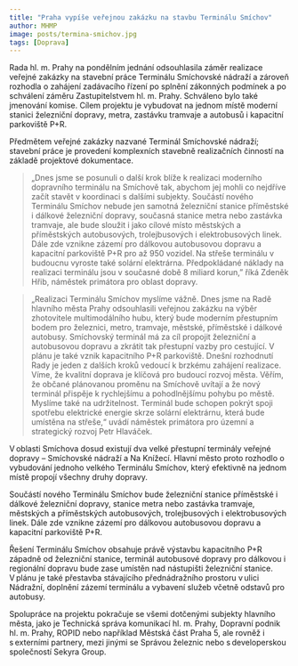 ```yaml
---
title: "Praha vypíše veřejnou zakázku na stavbu Terminálu Smíchov"
author: MHMP
image: posts/termina-smichov.jpg
tags: [Doprava]
---
```


Rada hl. m. Prahy na pondělním jednání odsouhlasila záměr realizace veřejné zakázky na stavební práce Terminálu Smíchovské nádraží a zároveň rozhodla o zahájení zadávacího řízení po splnění zákonných podmínek a po schválení záměru Zastupitelstvem hl. m. Prahy. Schváleno bylo také jmenování komise. Cílem projektu je vybudovat na jednom místě moderní stanici železniční dopravy, metra, zastávku tramvaje a autobusů i kapacitní parkoviště P+R. 

Předmětem veřejné zakázky nazvané Terminál Smíchovské nádraží; stavební práce je provedení komplexních stavebně realizačních činností na základě projektové dokumentace.

> „Dnes jsme se posunuli o další krok blíže k realizaci moderního dopravního terminálu na Smíchově tak, abychom jej mohli co nejdříve začít stavět v koordinaci s dalšími subjekty. Součástí nového Terminálu Smíchov nebude jen samotná železniční stanice příměstské i dálkové železniční dopravy, současná stanice metra nebo zastávka tramvaje, ale bude sloužit i jako cílové místo městských a příměstských autobusových, trolejbusových i elektrobusových linek. Dále zde vznikne zázemí pro dálkovou autobusovou dopravu a kapacitní parkoviště P+R pro až 950 vozidel. Na střeše terminálu v budoucnu vyroste také solární elektrárna. Předpokládané náklady na realizaci terminálu jsou v současné době 8 miliard korun,” říká Zdeněk Hřib, náměstek primátora pro oblast dopravy.  

> „Realizaci Terminálu Smíchov myslíme vážně. Dnes jsme na Radě hlavního města Prahy odsouhlasili veřejnou zakázku na výběr zhotovitele multimodálního hubu, který bude moderním přestupním bodem pro železnici, metro, tramvaje, městské, příměstské i dálkové autobusy. Smíchovský terminál má za cíl propojit železniční a autobusovou dopravu a zkrátit tak přestupní vazby pro cestující. V plánu je také vznik kapacitního P+R parkoviště. Dnešní rozhodnutí Rady je jeden z dalších kroků vedoucí k brzkému zahájení realizace. Víme, že kvalitní doprava je klíčová pro budoucí rozvoj města. Věřím, že občané plánovanou proměnu na Smíchově uvítají a že nový terminál přispěje k rychlejšímu a pohodlnějšímu pohybu po městě. Myslíme také na udržitelnost. Terminál bude schopen pokrýt spoji spotřebu elektrické energie skrze solární elektrárnu, která bude umístěna na střeše,“ uvádí náměstek primátora pro územní a strategický rozvoj Petr Hlaváček.

V oblasti Smíchova dosud existují dva velké přestupní terminály veřejné dopravy – Smíchovské nádraží a Na Knížecí. Hlavní město proto rozhodlo o vybudování jednoho velkého Terminálu Smíchov, který efektivně na jednom místě propojí všechny druhy dopravy. 

Součástí nového Terminálu Smíchov bude železniční stanice příměstské i dálkové železniční dopravy, stanice metra nebo zastávka tramvaje, městských a příměstských autobusových, trolejbusových i elektrobusových linek. Dále zde vznikne zázemí pro dálkovou autobusovou dopravu a kapacitní parkoviště P+R. 

Řešení Terminálu Smíchov obsahuje právě výstavbu kapacitního P+R západně od železniční stanice, terminál autobusové dopravy pro dálkovou i regionální dopravu bude zase umístěn nad nástupišti železniční stanice. V plánu je také přestavba stávajícího přednádražního prostoru v ulici Nádražní, doplnění zázemí terminálu a vybavení služeb včetně odstavů pro autobusy.  

Spolupráce na projektu pokračuje se všemi dotčenými subjekty hlavního města, jako je Technická správa komunikací hl. m. Prahy, Dopravní podnik hl. m. Prahy, ROPID nebo například Městská část Praha 5, ale rovněž i s externími partnery, mezi jinými se Správou železnic nebo s developerskou společností Sekyra Group. 
